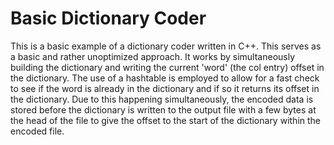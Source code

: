 # Basic Dictionary Coder

This is a basic example of a dictionary coder written in C++.  This serves as a basic and rather unoptimized approach.  It works by simultaneously building the dictionary and writing the current 'word' (the col entry) offset in the dictionary.  The use of a hashtable is employed to allow for a fast check to see if the word is already in the dictionary and if so it returns its offset in the dictionary.  Due to this happening simultaneously, the encoded data is stored before the dictionary is written to the output file with a few bytes at the head of the file to give the offset to the start of the dictionary within the encoded file.

